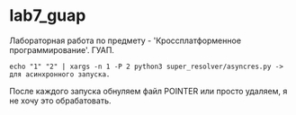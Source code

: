 # lab7_guap
Лабораторная работа по предмету - 'Кроссплатформенное программирование'. ГУАП.
```
echo "1" "2" | xargs -n 1 -P 2 python3 super_resolver/asyncres.py -> для асинхронного запуска.
```
После каждого запуска обнуляем файл POINTER или просто удаляем, я не хочу это обрабатовать.
